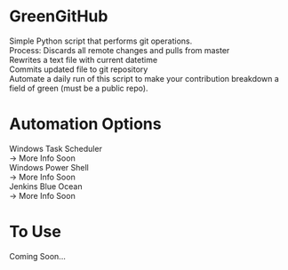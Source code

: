 # GreenGitHub
Simple Python script that performs git operations. <br/>
Process:
Discards all remote changes and pulls from master <br/>
Rewrites a text file with current datetime <br/>
Commits updated file to git repository <br/>
Automate a daily run of this script to make your contribution breakdown a field of green (must be a public repo).

# Automation Options
Windows Task Scheduler <br/>
-> More Info Soon <br/>
Windows Power Shell <br/>
-> More Info Soon <br/>
Jenkins Blue Ocean <br/>
-> More Info Soon <br/>

# To Use
Coming Soon...
